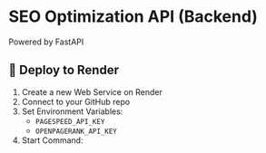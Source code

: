 # SEO Optimization API (Backend)
Powered by FastAPI

## 🚀 Deploy to Render
1. Create a new Web Service on Render
2. Connect to your GitHub repo
3. Set Environment Variables:
   - `PAGESPEED_API_KEY`
   - `OPENPAGERANK_API_KEY`
4. Start Command:
